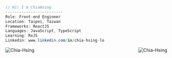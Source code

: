 ```csharp
// Hi! I'm ChiaHsing
-------------------------
Role: Front-end Engineer
Location: Taipei, Taiwan
Frameworks: ReactJS
Languages: JavaScript, TypeScript
Learning: RxJS
Linkedin: www.linkedin.com/in/chia-hsing-lo
```

<p align="left"><img align="left" src="https://github-readme-stats.vercel.app/api/top-langs?username=Chia-Hsing&show_icons=true&locale=en&layout=compact" alt="Chia-Hsing" /></p>

<p align="right"><img align="center" src="https://github-readme-stats.vercel.app/api?username=Chia-Hsing" alt="Chia-Hsing" /></p>
